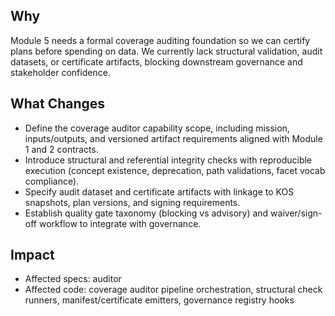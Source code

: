 ## Why
Module 5 needs a formal coverage auditing foundation so we can certify plans before spending on data. We currently lack structural validation, audit datasets, or certificate artifacts, blocking downstream governance and stakeholder confidence.

## What Changes
- Define the coverage auditor capability scope, including mission, inputs/outputs, and versioned artifact requirements aligned with Module 1 and 2 contracts.
- Introduce structural and referential integrity checks with reproducible execution (concept existence, deprecation, path validations, facet vocab compliance).
- Specify audit dataset and certificate artifacts with linkage to KOS snapshots, plan versions, and signing requirements.
- Establish quality gate taxonomy (blocking vs advisory) and waiver/sign-off workflow to integrate with governance.

## Impact
- Affected specs: auditor
- Affected code: coverage auditor pipeline orchestration, structural check runners, manifest/certificate emitters, governance registry hooks
